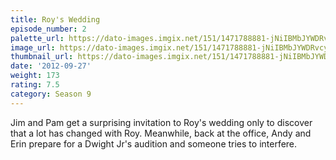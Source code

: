 ```yaml
---
title: Roy's Wedding
episode_number: 2
palette_url: https://dato-images.imgix.net/151/1471788881-jNiIBMbJYWDRvcyhEUHEyC1P02l.jpg?ixlib=rb-1.1.0&ch=DPR%2CWidth&auto=enhance&palette=json
image_url: https://dato-images.imgix.net/151/1471788881-jNiIBMbJYWDRvcyhEUHEyC1P02l.jpg?ixlib=rb-1.1.0&ch=DPR%2CWidth&auto=compress%2Cformat&w=500
thumbnail_url: https://dato-images.imgix.net/151/1471788881-jNiIBMbJYWDRvcyhEUHEyC1P02l.jpg?ixlib=rb-1.1.0&ch=DPR%2CWidth&auto=enhance&w=500&h=280&fit=crop&fm=jpg
date: '2012-09-27'
weight: 173
rating: 7.5
category: Season 9
---
```


Jim and Pam get a surprising invitation to Roy's wedding only to discover that a lot has changed with Roy. Meanwhile, back at the office, Andy and Erin prepare for a Dwight Jr's audition and someone tries to interfere.
